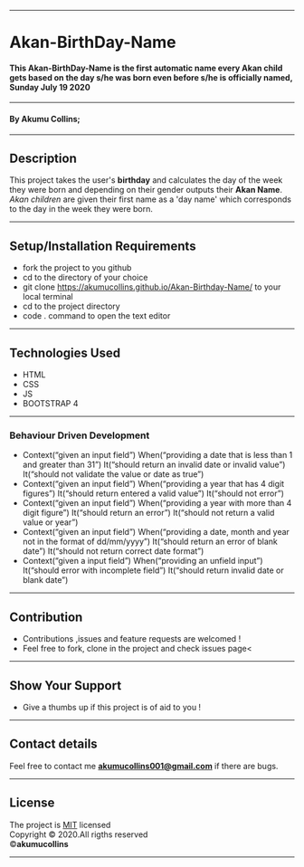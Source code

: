 ***

# Akan-BirthDay-Name

#### This **Akan-BirthDay-Name** is the first automatic name every Akan child gets based on the day s/he was born even before s/he is officially named, Sunday July 19 2020

***

#### By **Akumu Collins**;

---

## Description
This project takes the user's <strong>birthday</strong> and calculates the day of the week they were born and depending on their gender outputs their <strong>Akan Name</strong>. <em> Akan children </em> are given their first name as a 'day name' which corresponds to the day in the week they were born.

***

## Setup/Installation Requirements

* fork the project to you github
* cd to the directory of your choice
* git clone https://akumucollins.github.io/Akan-Birthday-Name/ to your local terminal
*  cd to the project directory
*  code .  command  to open the text editor

---

## Technologies Used
* HTML
* CSS
* JS
* BOOTSTRAP 4


***

### Behaviour Driven Development

* Context(“given an input field”)
            When(“providing a date that is less than 1 and greater than 31”)
                It(“should return an invalid date or invalid value”)
                It(“should not validate the value or date as true”)
* Context(“given an input field”)
        When(“providing a year that has 4 digit figures”)
                It(“should return entered a valid value”)
                It(“should not error”)
* Context(“given an input field”)
            When(“providing a year with more than 4 digit figure”)
                It(“should return an error”)
                It(“should not return a valid value or year”)
* Context(“given an input field”)
            When(“providing a date, month and year not in the format of dd/mm/yyyy”)
                It(“should return an error of blank date”)
                It(“should not return correct date format”)
* Context(“given a input field”)
            When(“providing an unfield input”)
                It(“should error with incomplete field”)
                It(“should return invalid date or blank date”)

---

## Contribution
* Contributions ,issues and feature requests are welcomed !
* Feel free to fork, clone  in the project and check issues page<

---

## Show Your Support
* Give  a thumbs up if this project is of aid to you !

***

## Contact details
Feel free to contact me **akumucollins001@gmail.com**  if there are bugs. 

---

## License
The project is [MIT](LICENSE) licensed <br>
Copyright &copy; 2020.All rigths reserved <br>
&copy;**akumucollins**

***
